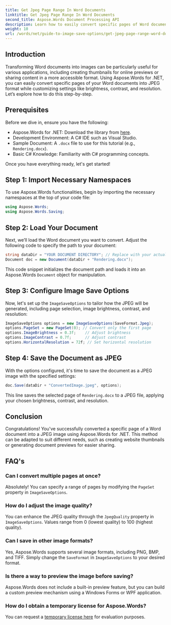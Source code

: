```yaml
---
title: Get Jpeg Page Range In Word Documents
linktitle: Get Jpeg Page Range In Word Documents
second_title: Aspose.Words Document Processing API
description: Learn how to easily convert specific pages of Word documents into JPEG images using Aspose.Words for .NET. This comprehensive guide covers everything from loading your document and configuring image settings to saving as JPEG.
weight: 10
url: /words/net/guide-to-image-save-options/get-jpeg-page-range-word-document/
---
```

## Introduction

Transforming Word documents into images can be particularly useful for various applications, including creating thumbnails for online previews or sharing content in a more accessible format. Using Aspose.Words for .NET, you can easily convert specific pages of your Word documents into JPEG format while customizing settings like brightness, contrast, and resolution. Let’s explore how to do this step-by-step.

## Prerequisites

Before we dive in, ensure you have the following:

- Aspose.Words for .NET: Download the library from [here](https://releases.aspose.com/words/net/).
- Development Environment: A C# IDE such as Visual Studio.
- Sample Document: A `.docx` file to use for this tutorial (e.g., `Rendering.docx`).
- Basic C# Knowledge: Familiarity with C# programming concepts.

Once you have everything ready, let's get started!

## Step 1: Import Necessary Namespaces

To use Aspose.Words functionalities, begin by importing the necessary namespaces at the top of your code file:

```csharp
using Aspose.Words;
using Aspose.Words.Saving;
```

## Step 2: Load Your Document

Next, we’ll load the Word document you want to convert. Adjust the following code to specify the path to your document:

```csharp
string dataDir = "YOUR DOCUMENT DIRECTORY"; // Replace with your actual directory path
Document doc = new Document(dataDir + "Rendering.docx");
```

This code snippet initializes the document path and loads it into an Aspose.Words `Document` object for manipulation.

## Step 3: Configure Image Save Options

Now, let's set up the `ImageSaveOptions` to tailor how the JPEG will be generated, including page selection, image brightness, contrast, and resolution:

```csharp
ImageSaveOptions options = new ImageSaveOptions(SaveFormat.Jpeg);
options.PageSet = new PageSet(0); // Convert only the first page
options.ImageBrightness = 0.3f;    // Adjust brightness
options.ImageContrast = 0.7f;      // Adjust contrast
options.HorizontalResolution = 72f; // Set horizontal resolution
```

## Step 4: Save the Document as JPEG

With the options configured, it's time to save the document as a JPEG image with the specified settings:

```csharp
doc.Save(dataDir + "ConvertedImage.jpeg", options);
```

This line saves the selected page of `Rendering.docx` to a JPEG file, applying your chosen brightness, contrast, and resolution.

## Conclusion

Congratulations! You've successfully converted a specific page of a Word document into a JPEG image using Aspose.Words for .NET. This method can be adapted to suit different needs, such as creating website thumbnails or generating document previews for easier sharing.

## FAQ's

### Can I convert multiple pages at once?  
Absolutely! You can specify a range of pages by modifying the `PageSet` property in `ImageSaveOptions`.

### How do I adjust the image quality?  
You can enhance the JPEG quality through the `JpegQuality` property in `ImageSaveOptions`. Values range from 0 (lowest quality) to 100 (highest quality).

### Can I save in other image formats?  
Yes, Aspose.Words supports several image formats, including PNG, BMP, and TIFF. Simply change the `SaveFormat` in `ImageSaveOptions` to your desired format.

### Is there a way to preview the image before saving?  
Aspose.Words does not include a built-in preview feature, but you can build a custom preview mechanism using a Windows Forms or WPF application.

### How do I obtain a temporary license for Aspose.Words?  
You can request a [temporary license here](https://purchase.aspose.com/temporary-license/) for evaluation purposes.
